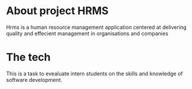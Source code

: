 # About project HRMS

Hrms is a human resource  management application centered at delivering quality and effecient management in organisations and companies  

# The tech

This is a task to evealuate intern students on the skills and knowledge of software development. 

 



